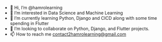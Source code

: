 - 👋 Hi, I’m @hamrolearning
- 👀 I’m interested in Data Science and Machine Learning
- 🌱 I’m currently learning Python, Django and CICD along with some time spending in Flutter
- 💞️ I’m looking to collaborate on Python, Django, and Flutter projects.
- 📫 How to reach me contact2hamrolearning@gmail.com
<!---
hamrolearning/hamrolearning is a ✨ special ✨ repository because its `README.md` (this file) appears on your GitHub profile.
You can click the Preview link to take a look at your changes.
--->
